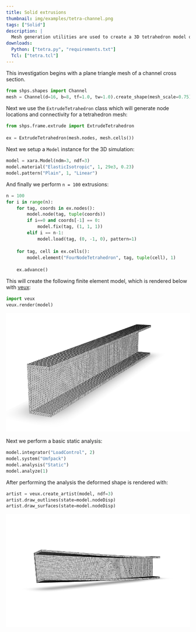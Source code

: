 ```yaml
---
title: Solid extrusions
thumbnail: img/examples/tetra-channel.png
tags: ["Solid"]
description: |
  Mesh generation utilities are used to create a 3D tetrahedron model of a cantilever beam with a channel cross section.
downloads:
  Python: ["tetra.py", "requirements.txt"]
  Tcl: ["tetra.tcl"]
---
```


This investigation begins with a plane triangle mesh of a channel cross section. 
```python
from shps.shapes import Channel
mesh = Channel(d=16, b=8, tf=1.0, tw=1.0).create_shape(mesh_scale=0.75).mesh
```
Next we use the `ExtrudeTetrahedron` class which will generate node locations and connectivity for a tetrahedron mesh:
```python
from shps.frame.extrude import ExtrudeTetrahedron

ex = ExtrudeTetrahedron(mesh.nodes, mesh.cells())
```

Next we setup a `Model` instance for the 3D simulation:
```python
model = xara.Model(ndm=3, ndf=3)
model.material("ElasticIsotropic", 1, 29e3, 0.23)
model.pattern("Plain", 1, "Linear")
```
And finally we perform `n = 100` extrusions:

```python
n = 100
for i in range(n):
    for tag, coords in ex.nodes():
        model.node(tag, tuple(coords))
        if i==0 and coords[-1] == 0:
            model.fix(tag, (1, 1, 1))
        elif i == n-1:
            model.load(tag, (0, -1, 0), pattern=1)

    for tag, cell in ex.cells():
        model.element("FourNodeTetrahedron", tag, tuple(cell), 1)

    ex.advance()
```

This will create the following finite element model, which is rendered below with [veux](https://veux.io):
```python
import veux
veux.render(model)
```

![Channel section](img/channel.png)

Next we perform a basic static analysis:
```python
model.integrator("LoadControl", 2)
model.system("Umfpack")
model.analysis("Static")
model.analyze(1)
```

After performing the analysis the deformed shape is rendered with:
```python
artist = veux.create_artist(model, ndf=3)
artist.draw_outlines(state=model.nodeDisp)
artist.draw_surfaces(state=model.nodeDisp)
```

![Deformed cantilever](img/channel-deformed.png)
